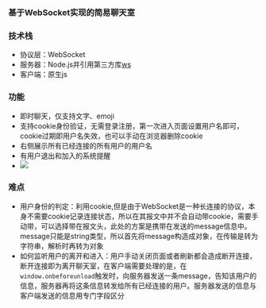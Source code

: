 ### 基于WebSocket实现的简易聊天室

### 技术栈
* 协议层：WebSocket
* 服务器：Node.js并引用第三方库[ws](https://github.com/websockets/ws)
* 客户端：原生js

### 功能
* 即时聊天，仅支持文字、emoji
* 支持cookie身份验证，无需登录注册，第一次进入页面设置用户名即可，cookie过期即用户名失效，也可以手动在浏览器删除cookie
* 右侧展示所有已经连接的所有用户的用户名
* 有用户退出和加入的系统提醒
* ![](http://ww1.sinaimg.cn/large/006XqmrNly1g60gajj4xmj31di15gdip.jpg)

### 难点
* 用户身份的判定：利用cookie,但是由于WebSocket是一种长连接的协议，本身不需要cookie记录连接状态，所以在其报文中并不会自动带cookie，需要手动带，可以选择带在报文头，此处的方案是携带在发送的message信息中。message只能是string类型，所以首先将message构造成对象，在传输是转为字符串，解析时再转为对象
* 如何监听用户的离开和进入：用户手动关闭页面或者刷新都会造成断开连接，断开连接即为离开聊天室，在客户端需要处理的是，在`window.onbeforeunload`触发时，向服务器发送一条message，告知该用户的信息，服务器再将这条信息转发给所有已经连接的用户。服务器发送的信息与客户端发送的信息用专门字段区分